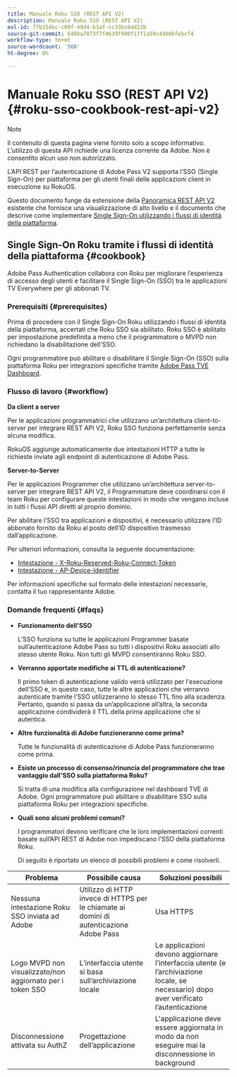 ```yaml
---
title: Manuale Roku SSO (REST API V2)
description: Manuale Roku SSO (REST API V2)
exl-id: 77b154bc-c09f-49d4-b1af-cc33bc6dd22b
source-git-commit: 640ba7073f7f4639f980f17f1a59c4468bfebcf4
workflow-type: tm+mt
source-wordcount: '568'
ht-degree: 0%

---
```


# Manuale Roku SSO (REST API V2) {#roku-sso-cookbook-rest-api-v2}

>[!NOTE]
>
>Il contenuto di questa pagina viene fornito solo a scopo informativo. L’utilizzo di questa API richiede una licenza corrente da Adobe. Non è consentito alcun uso non autorizzato.

L’API REST per l’autenticazione di Adobe Pass V2 supporta l’SSO (Single Sign-On) per piattaforma per gli utenti finali delle applicazioni client in esecuzione su RokuOS.

Questo documento funge da estensione della [Panoramica REST API V2](/help/authentication/integration-guide-programmers/rest-apis/rest-api-v2/rest-api-v2-overview.md) esistente che fornisce una visualizzazione di alto livello e il documento che descrive come implementare [Single Sign-On utilizzando i flussi di identità della piattaforma](/help/authentication/integration-guide-programmers/rest-apis/rest-api-v2/flows/single-sign-on-access-flows/rest-api-v2-single-sign-on-platform-identity-flows.md).

## Single Sign-On Roku tramite i flussi di identità della piattaforma {#cookbook}

Adobe Pass Authentication collabora con Roku per migliorare l’esperienza di accesso degli utenti e facilitare il Single Sign-On (SSO) tra le applicazioni TV Everywhere per gli abbonati TV.

### Prerequisiti {#prerequisites}

Prima di procedere con il Single Sign-On Roku utilizzando i flussi di identità della piattaforma, accertati che Roku SSO sia abilitato. Roku SSO è abilitato per impostazione predefinita a meno che il programmatore o MVPD non richiedano la disabilitazione dell&#39;SSO.

Ogni programmatore può abilitare o disabilitare il Single Sign-On (SSO) sulla piattaforma Roku per integrazioni specifiche tramite [Adobe Pass TVE Dashboard](https://experience.adobe.com/pass/authentication).

### Flusso di lavoro {#workflow}

**Da client a server**

Per le applicazioni programmatrici che utilizzano un’architettura client-to-server per integrare REST API V2, Roku SSO funziona perfettamente senza alcuna modifica.

RokuOS aggiunge automaticamente due intestazioni HTTP a tutte le richieste inviate agli endpoint di autenticazione di Adobe Pass.

**Server-to-Server**

Per le applicazioni Programmer che utilizzano un’architettura server-to-server per integrare REST API V2, il Programmatore deve coordinarsi con il team Roku per configurare queste intestazioni in modo che vengano incluse in tutti i flussi API diretti al proprio dominio.

Per abilitare l’SSO tra applicazioni e dispositivi, è necessario utilizzare l’ID abbonato fornito da Roku al posto dell’ID dispositivo trasmesso dall’applicazione.

Per ulteriori informazioni, consulta la seguente documentazione:

* [Intestazione - X-Roku-Reserved-Roku-Connect-Token](/help/authentication/integration-guide-programmers/rest-apis/rest-api-v2/appendix/headers/rest-api-v2-appendix-headers-x-roku-reserved-roku-connect-token.md)
* [Intestazione - AP-Device-Identifier](/help/authentication/integration-guide-programmers/rest-apis/rest-api-v2/appendix/headers/rest-api-v2-appendix-headers-ap-device-identifier.md)

Per informazioni specifiche sul formato delle intestazioni necessarie, contatta il tuo rappresentante Adobe.

### Domande frequenti {#faqs}

* **Funzionamento dell&#39;SSO**

  L’SSO funziona su tutte le applicazioni Programmer basate sull’autenticazione Adobe Pass su tutti i dispositivi Roku associati allo stesso utente Roku. Non tutti gli MVPD consentiranno Roku SSO.


* **Verranno apportate modifiche ai TTL di autenticazione?**

  Il primo token di autenticazione valido verrà utilizzato per l&#39;esecuzione dell&#39;SSO e, in questo caso, tutte le altre applicazioni che verranno autenticate tramite l&#39;SSO utilizzeranno lo stesso TTL fino alla scadenza. Pertanto, quando si passa da un’applicazione all’altra, la seconda applicazione condividerà il TTL della prima applicazione che si autentica.


* **Altre funzionalità di Adobe funzioneranno come prima?**

  Tutte le funzionalità di autenticazione di Adobe Pass funzioneranno come prima.


* **Esiste un processo di consenso/rinuncia del programmatore che trae vantaggio dall&#39;SSO sulla piattaforma Roku?**

  Si tratta di una modifica alla configurazione nel dashboard TVE di Adobe. Ogni programmatore può abilitare o disabilitare SSO sulla piattaforma Roku per integrazioni specifiche.


* **Quali sono alcuni problemi comuni?**

  I programmatori devono verificare che le loro implementazioni correnti basate sull’API REST di Adobe non impediscano l’SSO della piattaforma Roku.

  Di seguito è riportato un elenco di possibili problemi e come risolverli.

| Problema | Possibile causa | Soluzioni possibili |
|--------------------------------------------------|----------------------------------------------------------------------------|--------------------------------------------------------------------------------------------|
| Nessuna intestazione Roku SSO inviata ad Adobe | Utilizzo di HTTP invece di HTTPS per le chiamate ai domini di autenticazione Adobe Pass | Usa HTTPS |
| Logo MVPD non visualizzato/non aggiornato per i token SSO | L’interfaccia utente si basa sull’archiviazione locale | Le applicazioni devono aggiornare l’interfaccia utente (e l’archiviazione locale, se necessario) dopo aver verificato l’autenticazione |
| Disconnessione attivata su AuthZ | Progettazione dell’applicazione | L&#39;applicazione deve essere aggiornata in modo da non eseguire mai la disconnessione in background |
